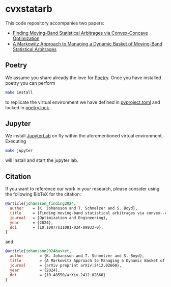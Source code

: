 # cvxstatarb

This code repository accompanies two papers:

- [Finding Moving-Band Statistical Arbitrages via Convex-Concave Optimization](https://web.stanford.edu/~boyd/papers/cvx_ccv_stat_arb.html)
- [A Markowitz Approach to Managing a Dynamic Basket of Moving-Band Statistical Arbitrages](https://web.stanford.edu/~boyd/papers/portfolio_of_SAs.html)

## Poetry

We assume you share already the love for [Poetry](https://python-poetry.org).
Once you have installed poetry you can perform

```bash
make install
```

to replicate the virtual environment we have defined in [pyproject.toml](pyproject.toml)
and locked in [poetry.lock](poetry.lock).

## Jupyter

We install [JupyterLab](https://jupyter.org) on fly within the aforementioned
virtual environment. Executing

```bash
make jupyter
```

will install and start the jupyter lab.

## Citation

If you want to reference our work in your research, please consider using the following BibTeX for the citation:

```BibTeX
@article{johansson_finding2024,
  author    = {K. Johansson and T. Schmelzer and S. Boyd},
  title     = {Finding moving-band statistical arbitrages via convex--concave optimization},
  journal   = {Optimization and Engineering},
  year      = {2024},
  doi       = {10.1007/s11081-024-09933-0},
}
```
and
```BibTeX
@article{johansson2024basket,
  author       = {K. Johansson and T. Schmelzer and S. Boyd},
  title        = {A Markowitz Approach to Managing a Dynamic Basket of Moving-Band Statistical Arbitrages},
  journal      = {arXiv preprint arXiv:2412.02660},
  year         = {2024},
  doi          = {10.48550/arXiv.2412.02660}
}
```




